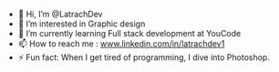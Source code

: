 - 👋 Hi, I’m @LatrachDev
- 👀 I’m interested in Graphic design
- 🌱 I’m currently learning Full stack development at YouCode
- 📫 How to reach me : www.linkedin.com/in/latrachdev1
- ⚡ Fun fact: When I get tired of programming, I dive into Photoshop.
<!---
LatrachDev/LatrachDev is a ✨ special ✨ repository because its `README.md` (this file) appears on your GitHub profile.
You can click the Preview link to take a look at your changes.
--->
